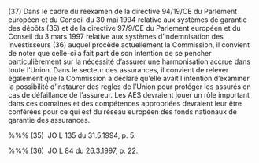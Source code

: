 (37) Dans le cadre du réexamen de la directive 94/19/CE du Parlement européen et du Conseil du 30 mai 1994 relative aux systèmes de garantie des dépôts (35) et de la directive 97/9/CE du Parlement européen et du Conseil du 3 mars 1997 relative aux systèmes d’indemnisation des investisseurs (36) auquel procède actuellement la Commission, il convient de noter que celle-ci a fait part de son intention de se pencher particulièrement sur la nécessité d’assurer une harmonisation accrue dans toute l’Union. Dans le secteur des assurances, il convient de relever également que la Commission a déclaré qu’elle avait l’intention d’examiner la possibilité d’instaurer des règles de l’Union pour protéger les assurés en cas de défaillance de l’assureur. Les AES devraient jouer un rôle important dans ces domaines et des compétences appropriées devraient leur être conférées pour ce qui est du réseau européen des fonds nationaux de garantie des assurances.

%%% (35)  JO L 135 du 31.5.1994, p. 5.

%%% (36)  JO L 84 du 26.3.1997, p. 22.